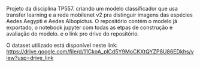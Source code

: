 Projeto da disciplina TP557. criando um modelo classificador que usa transfer learning e a rede mobilenet v2 pra distinguir imagens das espécies Aedes Aegypti e Aedes Albopictus. O repositório contém o modelo já exportado, o notebook jupyter com todas as etpas de construção e avaliação do modelo. e o link pro drive do repositório. 

O dataset utilizado está disponível neste link: https://drive.google.com/file/d/11CkoA_plCd5Y9MoCKXtQYZP8U86EDkhs/view?usp=drive_link
